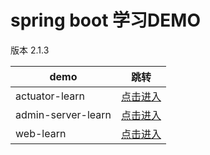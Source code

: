 # spring boot 学习DEMO

版本 2.1.3

|demo|跳转|
|---|---|
|actuator-learn|[点击进入](actuator-learn)|
|admin-server-learn|[点击进入](admin-server-learn)|
|web-learn|[点击进入](web-learn)|